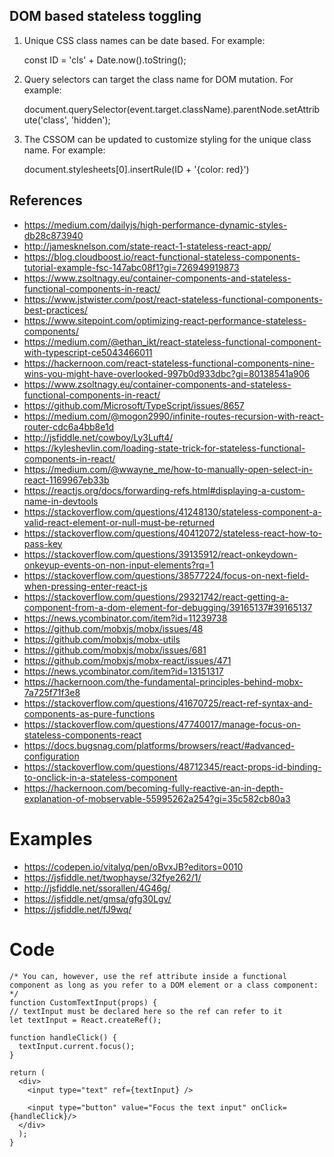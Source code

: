 ## DOM based stateless toggling

1. Unique CSS class names can be date based. For example: 

    const ID = 'cls' + Date.now().toString();

2. Query selectors can target the class name for DOM mutation. For example:

    document.querySelector(event.target.className).parentNode.setAttribute('class', 'hidden');

3. The CSSOM can be updated to customize styling for the unique class name. For example:
    
    document.stylesheets[0].insertRule(ID + '{color: red}')

## References
* https://medium.com/dailyjs/high-performance-dynamic-styles-db28c873940
* http://jamesknelson.com/state-react-1-stateless-react-app/
* https://blog.cloudboost.io/react-functional-stateless-components-tutorial-example-fsc-147abc08f1?gi=726949919873
* https://www.zsoltnagy.eu/container-components-and-stateless-functional-components-in-react/
* https://www.jstwister.com/post/react-stateless-functional-components-best-practices/
* https://www.sitepoint.com/optimizing-react-performance-stateless-components/
* https://medium.com/@ethan_ikt/react-stateless-functional-component-with-typescript-ce5043466011
* https://hackernoon.com/react-stateless-functional-components-nine-wins-you-might-have-overlooked-997b0d933dbc?gi=80138541a906
* https://www.zsoltnagy.eu/container-components-and-stateless-functional-components-in-react/
* https://github.com/Microsoft/TypeScript/issues/8657
* https://medium.com/@mogon2990/infinite-routes-recursion-with-react-router-cdc6a4bb8e1d
* http://jsfiddle.net/cowboy/Ly3Luft4/
* https://kyleshevlin.com/loading-state-trick-for-stateless-functional-components-in-react/
* https://medium.com/@wwayne_me/how-to-manually-open-select-in-react-1169967eb33b
* https://reactjs.org/docs/forwarding-refs.html#displaying-a-custom-name-in-devtools
* https://stackoverflow.com/questions/41248130/stateless-component-a-valid-react-element-or-null-must-be-returned
* https://stackoverflow.com/questions/40412072/stateless-react-how-to-pass-key
* https://stackoverflow.com/questions/39135912/react-onkeydown-onkeyup-events-on-non-input-elements?rq=1
* https://stackoverflow.com/questions/38577224/focus-on-next-field-when-pressing-enter-react-js
* https://stackoverflow.com/questions/29321742/react-getting-a-component-from-a-dom-element-for-debugging/39165137#39165137
* https://news.ycombinator.com/item?id=11239738
* https://github.com/mobxjs/mobx/issues/48
* https://github.com/mobxjs/mobx-utils
* https://github.com/mobxjs/mobx/issues/681
* https://github.com/mobxjs/mobx-react/issues/471
* https://news.ycombinator.com/item?id=13151317
* https://hackernoon.com/the-fundamental-principles-behind-mobx-7a725f71f3e8
* https://stackoverflow.com/questions/41670725/react-ref-syntax-and-components-as-pure-functions
* https://stackoverflow.com/questions/47740017/manage-focus-on-stateless-components-react
* https://docs.bugsnag.com/platforms/browsers/react/#advanced-configuration
* https://stackoverflow.com/questions/48712345/react-props-id-binding-to-onclick-in-a-stateless-component
* https://hackernoon.com/becoming-fully-reactive-an-in-depth-explanation-of-mobservable-55995262a254?gi=35c582cb80a3


# Examples
* https://codepen.io/vitalyq/pen/oBvxJB?editors=0010
* https://jsfiddle.net/twophayse/32fye262/1/
* http://jsfiddle.net/ssorallen/4G46g/
* https://jsfiddle.net/gmsa/gfg30Lgv/
* https://jsfiddle.net/fJ9wq/

# Code
 
    /* You can, however, use the ref attribute inside a functional component as long as you refer to a DOM element or a class component:
    */
    function CustomTextInput(props) {
    // textInput must be declared here so the ref can refer to it
    let textInput = React.createRef();

    function handleClick() {
      textInput.current.focus();
    }

    return (
      <div>
        <input type="text" ref={textInput} />

        <input type="button" value="Focus the text input" onClick={handleClick}/>
      </div>
      );
    }